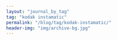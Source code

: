 ```yaml
---
layout: "journal_by_tag"
tag: "kodak instamatic"
permalink: "/blog/tag/kodak-instamatic/"
header-img: "img/archive-bg.jpg"
---
```

